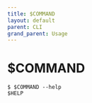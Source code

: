 ```yaml
---
title: $COMMAND
layout: default
parent: CLI
grand_parent: Usage
---
```


# $COMMAND

```
$ $COMMAND --help
$HELP
```